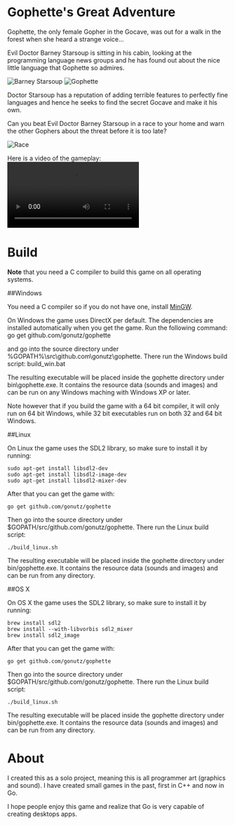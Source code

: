 # Gophette's Great Adventure

Gophette, the only female Gopher in the Gocave, was out for a walk in the forest when she heard a strange voice...

Evil Doctor Barney Starsoup is sitting in his cabin, looking at the programming language news groups and he has found out about the nice little language that Gophette so admires.

![Barney Starsoup](https://raw.githubusercontent.com/gophergala2016/gophette/master/screenshots/barney_starsoup.png)
![Gophette](https://raw.githubusercontent.com/gophergala2016/gophette/master/screenshots/gophette.png)

Doctor Starsoup has a reputation of adding terrible features to perfectly fine languages and hence he seeks to find the secret Gocave and make it his own.

Can you beat Evil Doctor Barney Starsoup in a race to your home and warn the other Gophers about the threat before it is too late?

![Race](https://raw.githubusercontent.com/gophergala2016/gophette/master/screenshots/race.png)

Here is a video of the gameplay:
![Gameplay](https://github.com/gophergala2016/gophette/raw/master/screenshots/gameplay.flv)

# Build

**Note** that you need a C compiler to build this game on all operating systems.

##Windows

You need a C compiler so if you do not have one, install [MinGW](http://sourceforge.net/projects/mingw/files/).

On Windows the game uses DirectX per default. The dependencies are installed automatically when you get the game.
Run the following command:
	go get github.com/gonutz/gophette

and go into the source directory under %GOPATH%\src\github.com\gonutz\gophette. There run the Windows build script:
	build_win.bat

The resulting executable will be placed inside the gophette directory under bin\gophette.exe. It contains the resource data (sounds and images) and can be run on any Windows maching with Windows XP or later.

Note however that if you build the game with a 64 bit compiler, it will only run on 64 bit Windows, while 32 bit executables run on both 32 and 64 bit Windows.

##Linux

On Linux the game uses the SDL2 library, so make sure to install it by running:

	sudo apt-get install libsdl2-dev
	sudo apt-get install libsdl2-image-dev
	sudo apt-get install libsdl2-mixer-dev

After that you can get the game with:

	go get github.com/gonutz/gophette

Then go into the source directory under $GOPATH/src/github.com/gonutz/gophette. There run the Linux build script:

	./build_linux.sh

The resulting executable will be placed inside the gophette directory under bin/gophette.exe. It contains the resource data (sounds and images) and can be run from any directory.

##OS X

On OS X the game uses the SDL2 library, so make sure to install it by running:

	brew install sdl2
	brew install --with-libvorbis sdl2_mixer
	brew install sdl2_image

After that you can get the game with:

	go get github.com/gonutz/gophette

Then go into the source directory under $GOPATH/src/github.com/gonutz/gophette. There run the Linux build script:

	./build_linux.sh

The resulting executable will be placed inside the gophette directory under bin/gophette.exe. It contains the resource data (sounds and images) and can be run from any directory.

# About

I created this as a solo project, meaning this is all programmer art (graphics and sound). I have created small games in the past, first in C++ and now in Go.

I hope people enjoy this game and realize that Go is very capable of creating desktops apps.